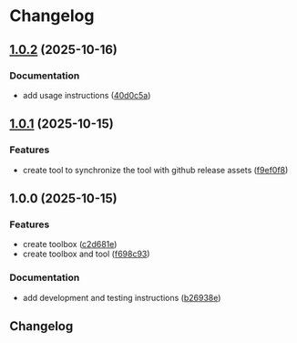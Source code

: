 # Changelog

## [1.0.2](https://github.com/agrc/metes-without-bounds/compare/v1.0.1...v1.0.2) (2025-10-16)


### Documentation

* add usage instructions ([40d0c5a](https://github.com/agrc/metes-without-bounds/commit/40d0c5a16c67456cde385baacc16e2173c66fd51))

## [1.0.1](https://github.com/agrc/metes-without-bounds/compare/v1.0.0...v1.0.1) (2025-10-15)


### Features

* create tool to synchronize the tool with github release assets ([f9ef0f8](https://github.com/agrc/metes-without-bounds/commit/f9ef0f8b6a07b2899d958f8410c1757fb36d25cc))

## 1.0.0 (2025-10-15)


### Features

* create toolbox ([c2d681e](https://github.com/agrc/metes-without-bounds/commit/c2d681e6bece5893ebdd325ea181399bd607a298))
* create toolbox and tool ([f698c93](https://github.com/agrc/metes-without-bounds/commit/f698c939eb1f28364833c7449714a17ff0aea7c9))


### Documentation

* add development and testing instructions ([b26938e](https://github.com/agrc/metes-without-bounds/commit/b26938e6e37a60780653e51b85520cbb1e53662f))

## Changelog
